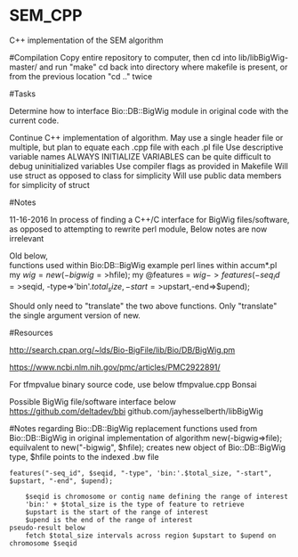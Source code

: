 # SEM_CPP
C++ implementation of the SEM algorithm

#Compilation
Copy entire repository to computer, then cd into lib/libBigWig-master/ and run "make"
cd back into directory where makefile is present, or from the previous location "cd .." twice

#Tasks

Determine how to interface Bio::DB::BigWig module in original code with the current code.

Continue C++ implementation of algorithm.
	May use a single header file or multiple, but plan to equate
	each .cpp file with each .pl file
	Use descriptive variable names
	ALWAYS INITIALIZE VARIABLES
		can be quite difficult to debug uninitialized variables
	Use compiler flags as provided in Makefile
	Will use struct as opposed to class for simplicity
	Will use public data members for simplicity of struct
	
#Notes

11-16-2016
In process of finding a C++/C interface for BigWig files/software, as opposed to attempting to rewrite perl module,
Below notes are now irrelevant

Old below,	
functions used within Bio:DB::BigWig
	example perl lines within accum*.pl
		my $wig = new(-bigwig=>$hfile);
		my @features = $wig->features(-seq_id=>$seqid, -type=>'bin'.$total_size,-start=>$upstart,-end=>$upend);

Should only need to "translate" the two above functions.
Only "translate" the single argument version of new.
	
#Resources

http://search.cpan.org/~lds/Bio-BigFile/lib/Bio/DB/BigWig.pm

https://www.ncbi.nlm.nih.gov/pmc/articles/PMC2922891/

For tfmpvalue binary source code, use below
tfmpvalue.cpp Bonsai

Possible BigWig file/software interface below
https://github.com/deltadev/bbi
github.com/jayhesselberth/libBigWig

#Notes regarding Bio::DB::BigWig replacement
functions used from Bio::DB::BigWig in original implementation of algorithm
	new(-bigwig=>file); equilvalent to new("-bigwig", $hfile);
		creates new object of Bio::DB::BigWig type, $hfile points to the indexed .bw file

	features("-seq_id", $seqid, "-type", 'bin:'.$total_size, "-start", $upstart, "-end", $upend);

		$seqid is chromosome or contig name defining the range of interest
		'bin:' + $total_size is the type of feature to retrieve
		$upstart is the start of the range of interest
		$upend is the end of the range of interest
	pseudo-result below
		fetch $total_size intervals across region $upstart to $upend on chromosome $seqid
